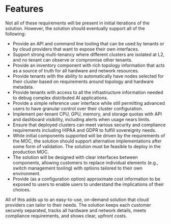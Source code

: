 # Features

Not all of these requirements will be present in initial iterations of the
solution. However, the solution should eventually support all of the following:

* Provide an API and command line tooling that can be used by tenants or by cloud providers that want to expose their own interfaces.
* Support strong multi-tenancy where different clusters are isolated at L2, and no tenant can observe or compromise other tenants. 
* Provide an inventory component with rich topology information that acts as a source of truth for all hardware and network resources. 
* Provide tenants with the ability to automatically have nodes selected for their cluster based on requirements around topology and hardware metadata.
* Provide tenants with access to all the infrastructure information needed to debug complex distributed AI applications. 
* Provide a simple reference user interface while still permitting advanced users to have granular control over their cluster configuration. 
* Implement per‑tenant CPU, GPU, memory, and storage quotas with API and dashboard visibility, including alerts when usage nears limits.
* Ensure that deployed clusters can meet various security and compliance requirements including HIPAA and GDPR to fulfill sovereignty needs.
* While initial components supported will be driven by the requirements of the MOC, the solution should support alternative implementations after some form of validation. The solution must be feasible to deploy in the production MOC.
* The solution will be designed with clear interfaces between components, allowing customers to replace individual elements (e.g., switch management tooling) with options tailored to their own environment.
* Provide (as a configuration option) approximate cost information to be exposed to users to enable users to understand the implications of their choices.

All of this adds up to an easy-to-use, on-demand solution that cloud providers can tailor to their needs. The solution keeps each customer securely separated, tracks all hardware and network details, meets compliance requirements, and shows clear, upfront costs. 
